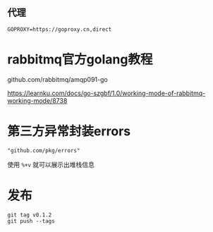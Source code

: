 
## 代理

```
GOPROXY=https://goproxy.cn,direct
```

# rabbitmq官方golang教程

github.com/rabbitmq/amqp091-go

https://learnku.com/docs/go-szgbf/1.0/working-mode-of-rabbitmq-working-mode/8738


# 第三方异常封装errors

```
"github.com/pkg/errors"
```
使用 `%+v` 就可以展示出堆栈信息

# 发布

```shell
git tag v0.1.2
git push --tags 
```
